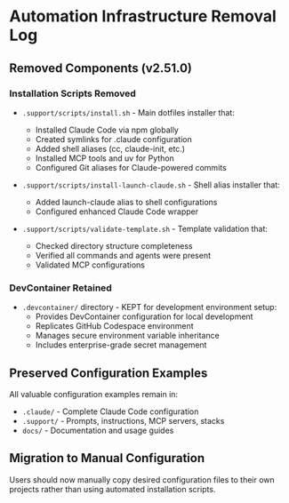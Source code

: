 # Automation Infrastructure Removal Log

## Removed Components (v2.51.0)

### Installation Scripts Removed
- `.support/scripts/install.sh` - Main dotfiles installer that:
  - Installed Claude Code via npm globally
  - Created symlinks for .claude configuration
  - Added shell aliases (cc, claude-init, etc.)
  - Installed MCP tools and uv for Python
  - Configured Git aliases for Claude-powered commits
  
- `.support/scripts/install-launch-claude.sh` - Shell alias installer that:
  - Added launch-claude alias to shell configurations
  - Configured enhanced Claude Code wrapper
  
- `.support/scripts/validate-template.sh` - Template validation that:
  - Checked directory structure completeness
  - Verified all commands and agents were present
  - Validated MCP configurations

### DevContainer Retained
- `.devcontainer/` directory - KEPT for development environment setup:
  - Provides DevContainer configuration for local development
  - Replicates GitHub Codespace environment
  - Manages secure environment variable inheritance
  - Includes enterprise-grade secret management

## Preserved Configuration Examples
All valuable configuration examples remain in:
- `.claude/` - Complete Claude Code configuration
- `.support/` - Prompts, instructions, MCP servers, stacks
- `docs/` - Documentation and usage guides

## Migration to Manual Configuration
Users should now manually copy desired configuration files to their own projects rather than using automated installation scripts.